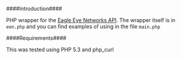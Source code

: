 ####Introduction####

PHP wrapper for the [Eagle Eye Networks API](https://apidocs.eagleeyenetworks.com).  The wrapper itself is in `een.php` and you can find examples of using in the file `main.php`

####Requirements####

This was tested using PHP 5.3 and php_curl
